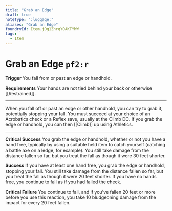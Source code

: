 ```yaml
---
title: "Grab an Edge"
draft: true
noteType: ":luggage:"
aliases: "Grab an Edge"
foundryId: Item.jOg1ZhrqYOAKTYhW
tags:
  - Item
---
```


# Grab an Edge `pf2:r`

**Trigger** You fall from or past an edge or handhold.

**Requirements** Your hands are not tied behind your back or otherwise [[Restrained]].

* * *

When you fall off or past an edge or other handhold, you can try to grab it, potentially stopping your fall. You must succeed at your choice of an Acrobatics check or a Reflex save, usually at the Climb DC. If you grab the edge or handhold, you can then [[Climb]] up using Athletics.

* * *

**Critical Success** You grab the edge or handhold, whether or not you have a hand free, typically by using a suitable held item to catch yourself (catching a battle axe on a ledge, for example). You still take damage from the distance fallen so far, but you treat the fall as though it were 30 feet shorter.

**Success** If you have at least one hand free, you grab the edge or handhold, stopping your fall. You still take damage from the distance fallen so far, but you treat the fall as though it were 20 feet shorter. If you have no hands free, you continue to fall as if you had failed the check.

**Critical Failure** You continue to fall, and if you've fallen 20 feet or more before you use this reaction, you take 10 bludgeoning damage from the impact for every 20 feet fallen.
